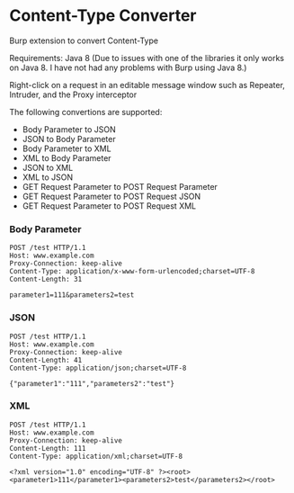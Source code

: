 Content-Type Converter
=========

Burp extension to convert Content-Type

Requirements: Java 8 (Due to issues with one of the libraries it only works on Java 8. I have not had any problems with Burp using Java 8.)

Right-click on a request in an editable message window such as Repeater, Intruder, and the Proxy interceptor

The following convertions are supported:

* Body Parameter to JSON
* JSON to Body Parameter
* Body Parameter to XML
* XML to Body Parameter
* JSON to XML
* XML to JSON
* GET Request Parameter to POST Request Parameter
* GET Request Parameter to POST Request JSON
* GET Request Parameter to POST Request XML

### Body Parameter

```http request
POST /test HTTP/1.1
Host: www.example.com
Proxy-Connection: keep-alive
Content-Type: application/x-www-form-urlencoded;charset=UTF-8
Content-Length: 31

parameter1=111&parameters2=test
```

### JSON

```http request
POST /test HTTP/1.1
Host: www.example.com
Proxy-Connection: keep-alive
Content-Length: 41
Content-Type: application/json;charset=UTF-8

{"parameter1":"111","parameters2":"test"}
```

### XML
```http request
POST /test HTTP/1.1
Host: www.example.com
Proxy-Connection: keep-alive
Content-Length: 111
Content-Type: application/xml;charset=UTF-8

<?xml version="1.0" encoding="UTF-8" ?><root><parameter1>111</parameter1><parameters2>test</parameters2></root>
```